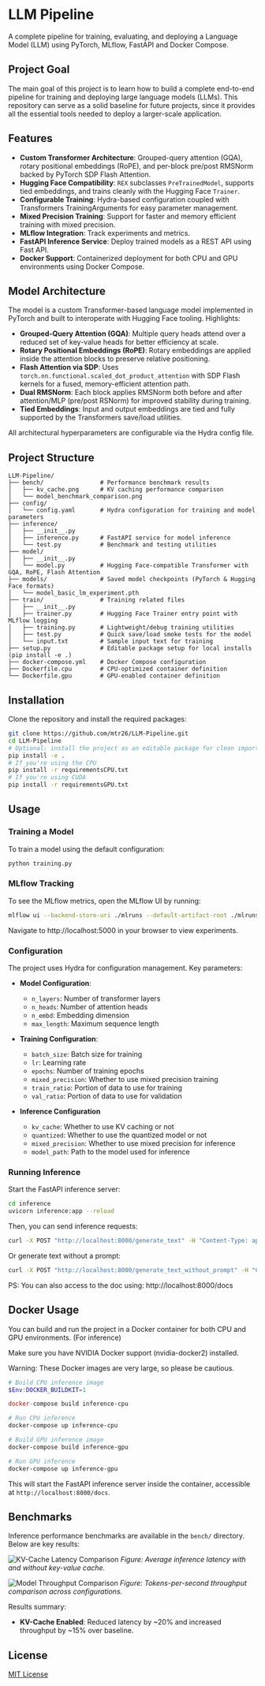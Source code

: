 # LLM Pipeline

A complete pipeline for training, evaluating, and deploying a Language Model (LLM) using PyTorch, MLflow, FastAPI and Docker Compose. 

## Project Goal
The main goal of this project is to learn how to build a complete end-to-end pipeline for training and deploying large language models (LLMs). This repository can serve as a solid baseline for future projects, since it provides all the essential tools needed to deploy a larger-scale application.




## Features

- **Custom Transformer Architecture**: Grouped-query attention (GQA), rotary positional embeddings (RoPE), and per-block pre/post RMSNorm backed by PyTorch SDP Flash Attention.
- **Hugging Face Compatibility**: `REX` subclasses `PreTrainedModel`, supports tied embeddings, and trains cleanly with the Hugging Face `Trainer`.
- **Configurable Training**: Hydra-based configuration coupled with Transformers TrainingArguments for easy parameter management.
- **Mixed Precision Training**: Support for faster and memory efficient training with mixed precision.
- **MLflow Integration**: Track experiments and metrics.
- **FastAPI Inference Service**: Deploy trained models as a REST API using Fast API.
- **Docker Support**: Containerized deployment for both CPU and GPU environments using Docker Compose.

## Model Architecture

The model is a custom Transformer-based language model implemented in PyTorch and built to interoperate with Hugging Face tooling. Highlights:

- **Grouped-Query Attention (GQA)**: Multiple query heads attend over a reduced set of key-value heads for better efficiency at scale.
- **Rotary Positional Embeddings (RoPE)**: Rotary embeddings are applied inside the attention blocks to preserve relative positioning.
- **Flash Attention via SDP**: Uses `torch.nn.functional.scaled_dot_product_attention` with SDP Flash kernels for a fused, memory-efficient attention path.
- **Dual RMSNorm**: Each block applies RMSNorm both before and after attention/MLP (pre/post RSNorm) for improved stability during training.
- **Tied Embeddings**: Input and output embeddings are tied and fully supported by the Transformers save/load utilities.

All architectural hyperparameters are configurable via the Hydra config file.

## Project Structure

```
LLM-Pipeline/
├── bench/                # Performance benchmark results
│   ├── kv_cache.png      # KV caching performance comparison
│   └── model_benchmark_comparison.png
├── config/
│   └── config.yaml       # Hydra configuration for training and model parameters
├── inference/
│   ├── __init__.py      
│   ├── inference.py      # FastAPI service for model inference
│   └── test.py           # Benchmark and testing utilities
├── model/
│   ├── __init__.py
│   └── model.py          # Hugging Face-compatible Transformer with GQA, RoPE, Flash Attention
├── models/               # Saved model checkpoints (PyTorch & Hugging Face formats)
│   └── model_basic_lm_experiment.pth
├── train/                # Training related files
│   ├── __init__.py
│   ├── trainer.py        # Hugging Face Trainer entry point with MLflow logging
│   ├── training.py       # Lightweight/debug training utilities
│   ├── test.py           # Quick save/load smoke tests for the model
│   └── input.txt         # Sample input text for training
├── setup.py              # Editable package setup for local installs (pip install -e .)
├── docker-compose.yml    # Docker Compose configuration
├── Dockerfile.cpu        # CPU-optimized container definition
└── Dockerfile.gpu        # GPU-enabled container definition
```

## Installation

Clone the repository and install the required packages:

```bash
git clone https://github.com/mtr26/LLM-Pipeline.git
cd LLM-Pipeline
# Optional: install the project as an editable package for clean imports
pip install -e .
# If you're using the CPU
pip install -r requirementsCPU.txt
# If you're using CUDA
pip install -r requirementsGPU.txt
```

## Usage

### Training a Model

To train a model using the default configuration:

```bash
python training.py
```

### MLflow Tracking

To see the MLflow metrics, open the MLflow UI by running:

```bash
mlflow ui --backend-store-uri ./mlruns --default-artifact-root ./mlruns
```

Navigate to http://localhost:5000 in your browser to view experiments.

### Configuration

The project uses Hydra for configuration management. Key parameters:

- **Model Configuration**:
  - `n_layers`: Number of transformer layers
  - `n_heads`: Number of attention heads
  - `n_embd`: Embedding dimension
  - `max_length`: Maximum sequence length

- **Training Configuration**:
  - `batch_size`: Batch size for training
  - `lr`: Learning rate
  - `epochs`: Number of training epochs
  - `mixed_precision`: Whether to use mixed precision training
  - `train_ratio`: Portion of data to use for training
  - `val_ratio`: Portion of data to use for validation

- **Inference Configuration**
  - `kv_cache`: Whether to use KV caching or not
  - `quantized`: Whether to use the quantized model or not
  - `mixed_precision`: Whether to use mixed precision for inference
  - `model_path`: Path to the model used for inference

### Running Inference

Start the FastAPI inference server:

```bash
cd inference
uvicorn inference:app --reload
```

Then, you can send inference requests:

```bash
curl -X POST "http://localhost:8000/generate_text" -H "Content-Type: application/json" -d '{"prompt": "Once upon a time", "num_of_token_generated": 50}'
```

Or generate text without a prompt:

```bash
curl -X POST "http://localhost:8000/generate_text_without_prompt" -H "Content-Type: application/json" -d '{"num_of_token_generated": 100}'
```

PS: You can also access to the doc using: http://localhost:8000/docs

## Docker Usage

You can build and run the project in a Docker container for both CPU and GPU environments. (For inference)

Make sure you have NVIDIA Docker support (nvidia-docker2) installed.

Warning: These Docker images are very large, so please be cautious.

```powershell
# Build CPU inference image
$Env:DOCKER_BUILDKIT=1

docker-compose build inference-cpu

# Run CPU inference
docker-compose up inference-cpu

# Build GPU inference image
docker-compose build inference-gpu

# Run GPU inference
docker-compose up inference-gpu
```

This will start the FastAPI inference server inside the container, accessible at `http://localhost:8000/docs`.

## Benchmarks

Inference performance benchmarks are available in the `bench/` directory. Below are key results:

![KV-Cache Latency Comparison](bench/kv_cache.png)
*Figure: Average inference latency with and without key-value cache.*

![Model Throughput Comparison](bench/model_benchmark_comparison.png)
*Figure: Tokens-per-second throughput comparison across configurations.*

Results summary:
- **KV-Cache Enabled**: Reduced latency by ~20% and increased throughput by ~15% over baseline.

## License

[MIT License](LICENSE)
